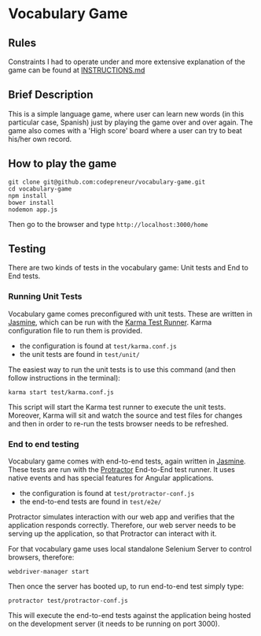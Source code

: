 Vocabulary Game
===============

## Rules

Constraints I had to operate under and more extensive explanation of the game can be found at [INSTRUCTIONS.md](INSTRUCTIONS.md)

## Brief Description

This is a simple language game, where user can learn new words (in this particular case, Spanish) just by playing the game over and over again. The game also comes with a 'High score' board where a user can try to beat his/her own record.


## How to play the game

```
git clone git@github.com:codepreneur/vocabulary-game.git
cd vocabulary-game
npm install
bower install
nodemon app.js
```

Then go to the browser and type `http://localhost:3000/home`

## Testing

There are two kinds of tests in the vocabulary game: Unit tests and End to End tests.

### Running Unit Tests

Vocabulary game comes preconfigured with unit tests. These are written in
[Jasmine][jasmine], which can be run with the [Karma Test Runner][karma]. Karma
configuration file to run them is provided.

* the configuration is found at `test/karma.conf.js`
* the unit tests are found in `test/unit/`

The easiest way to run the unit tests is to use this command (and then follow instructions in the terminal):

```
karma start test/karma.conf.js
```

This script will start the Karma test runner to execute the unit tests. Moreover, Karma will sit and
watch the source and test files for changes and then in order to re-run the tests browser needs to be refreshed.


### End to end testing

Vocabulary game comes with end-to-end tests, again written in [Jasmine][jasmine]. These tests
are run with the [Protractor][protractor] End-to-End test runner.  It uses native events and has
special features for Angular applications.

* the configuration is found at `test/protractor-conf.js`
* the end-to-end tests are found in `test/e2e/`

Protractor simulates interaction with our web app and verifies that the application responds
correctly. Therefore, our web server needs to be serving up the application, so that Protractor
can interact with it.

For that vocabulary game uses local standalone Selenium Server to control browsers, therefore: 
```
webdriver-manager start
```

Then once the server has booted up, to run end-to-end test simply type:
```
protractor test/protractor-conf.js
```

This will execute the end-to-end tests against the application being hosted on the
development server (it needs to be running on port 3000).





[npm]: https://www.npmjs.org/
[node]: http://nodejs.org
[protractor]: https://github.com/angular/protractor
[jasmine]: http://jasmine.github.io/1.3/introduction.html
[karma]: http://karma-runner.github.io
